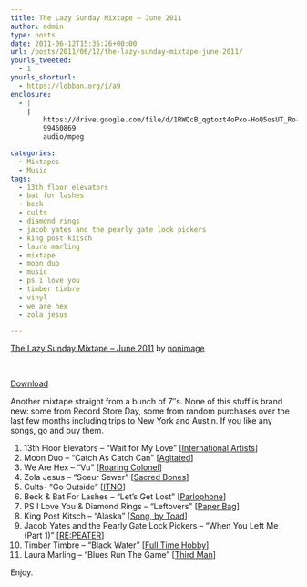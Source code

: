 ```yaml
---
title: The Lazy Sunday Mixtape – June 2011
author: admin
type: posts
date: 2011-06-12T15:35:26+00:00
url: /posts/2011/06/12/the-lazy-sunday-mixtape-june-2011/
yourls_tweeted:
  - 1
yourls_shorturl:
  - https://lobban.org/i/a9
enclosure:
  - |
    |
        https://drive.google.com/file/d/1RWQcB_qgtozt4oPxo-HoQ5osUT_Ro-EN/view?usp=sharing
        99460869
        audio/mpeg

categories:
  - Mixtapes
  - Music
tags:
  - 13th floor elevators
  - bat for lashes
  - beck
  - cults
  - diamond rings
  - jacob yates and the pearly gate lock pickers
  - king post kitsch
  - laura marling
  - mixtape
  - moon duo
  - music
  - ps i love you
  - timber timbre
  - vinyl
  - we are hex
  - zola jesus

---
```

<span><a href="http://soundcloud.com/nonimage/the-lazy-sunday-mixtape-june">The Lazy Sunday Mixtape &#8211; June 2011</a> by <a href="http://soundcloud.com/nonimage">nonimage</a></span>

&nbsp;

[Download][1]

Another mixtape straight from a bunch of 7&#8243;s. None of this stuff is brand new: some from Record Store Day, some from random purchases over the last few months including trips to New York and Austin. If you like any songs, go and buy them.

  1. 13th Floor Elevators &#8211; &#8220;Wait for My Love&#8221; [[International Artists][2]]
  2. Moon Duo &#8211; &#8220;Catch As Catch Can&#8221; [[Agitated][3]]
  3. We Are Hex &#8211; &#8220;Vu&#8221; [[Roaring Colonel][4]]
  4. Zola Jesus &#8211; &#8220;Soeur Sewer&#8221; [[Sacred Bones][5]]
  5. Cults- &#8220;Go Outside&#8221; [[ITNO][6]]
  6. Beck & Bat For Lashes &#8211; &#8220;Let&#8217;s Get Lost&#8221; [[Parlophone][7]]
  7. PS I Love You & Diamond Rings &#8211; &#8220;Leftovers&#8221; [[Paper Bag][8]]
  8. King Post Kitsch &#8211; &#8220;Alaska&#8221; [[Song, by Toad][9]]
  9. Jacob Yates and the Pearly Gate Lock Pickers &#8211; &#8220;When You Left Me (Part 1)&#8221; [[RE:PEATER][10]]
 10. Timber Timbre &#8211; &#8220;Black Water&#8221; [[Full Time Hobby][11]]
 11. Laura Marling &#8211; &#8220;Blues Run The Game&#8221; [[Third Man][12]]

<span>Enjoy.</span>

 [1]: https://drive.google.com/file/d/1RWQcB_qgtozt4oPxo-HoQ5osUT_Ro-EN/view?usp=sharing
 [2]: http://www.internationalartistsrecords.com/
 [3]: http://www.piccadillyrecords.com/products/MoonDuo-CatchAsCatchCanSetItOnFire(Repress)-Agitated-67952.html
 [4]: http://roaringcolonel.blogspot.com/2010/08/out-today-from-roaring-colonel-records.html
 [5]: http://www.sacredbonesrecords.com/releases/sbr009/
 [6]: http://cults.bandcamp.com/album/cults-7
 [7]: http://assets.emi.com/parlophonersd2011/
 [8]: http://shop.paperbagrecords.com/products/leftovers-7
 [9]: http://songbytoadrecords.com/king-post-kitsch/dont-you-touch-my-fucking-honeytone/
 [10]: http://repeaterrecords.bandcamp.com/album/when-you-left-me
 [11]: http://www.normanrecords.com//vinyl/125004-timber-timbre--ferris-wheel-black-water--dusty-gentle-creature
 [12]: http://store.thirdmanrecords.com/lauramarling-bluesrunthegame7vinyl.aspx
